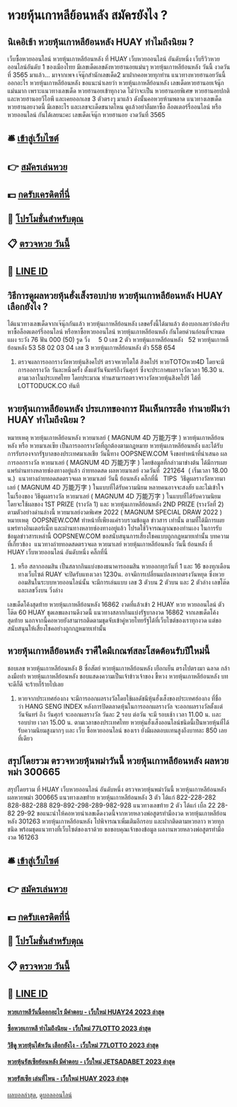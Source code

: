 # หวยหุ้นเกาหลีย้อนหลัง สมัครยังไง ?
## นิเคอิเช้า หวยหุ้นเกาหลีย้อนหลัง HUAY ทำไมถึงนิยม ?
เว็บซื้อหวยออนไลน์ หวยหุ้นเกาหลีย้อนหลัง ที่ HUAY เว็บหวยออนไลน์ อันดับหนึ่ง เว็บรีวิวหวยออนไลน์อันดับ 1 ของเมืองไทย มีเลขเด็ดเลขดังหวยฮานอยแม่นๆ หวยหุ้นเกาหลีย้อนหลัง วันนี้ งวดวันที่ 3565 มาแล้ว… มาจากเพจ เจ๊นุ๊กสำนักเลขเด็ด2 มาฝากคอหวยทุกท่าน แนวทางหวยฮานอยวันนี้ออกอะไร หวยหุ้นเกาหลีย้อนหลัง ขอแนะนำเลยว่า หวยหุ้นเกาหลีย้อนหลัง เลขเด็ดหวยฮานอยเจ้นุ๊ก แม่นมาก เพราะแนวทางเลขเด็ด หวยฮานอยเข้าทุกงวด ไม่ว่าจะเป็น หวยฮานอยพิเศษ หวยฮานอยปกติ และหวยฮานอยวีไอพี และเคยออกเลข 3 ตัวตรงๆ มาแล้ว ดังนั้นคอหวยห้ามพลาด แนวทางเลขเด็ดหวยฮานอยงวดนี้ มีเลขอะไร และเลขจะเด็ดขนาดไหน ดูแล้วอย่าลืมหาซื้อ ล็อตเตอร์รี่ออนไลน์ หรือ หวยออนไลน์ กันได้เลยนะคะ
เลขเด็ดเจ๊นุ๊ก หวยฮานอย งวดวันที่ 3565

## 🛎 [เข้าสู่เว็บไซต์](https://bit.ly/3BG5bNw)
## 👉 [สมัครเล่นหวย](https://bit.ly/3BG5bNw)
## 💵 [กดรับเครดิตที่นี่](https://bit.ly/3C3mvgS)
## 👑 [โปรโมชั่นสำหรับตุณ](https://bit.ly/3C3mvgS)
## 📋 [ตรวจหวย วันนี้](https://bit.ly/3C3mvgS)
## 📱 [LINE ID](https://bit.ly/3C3mvgS)

## วิธีการดูผลหวยหุ้นฮั่งเส็งรอบบ่าย หวยหุ้นเกาหลีย้อนหลัง HUAY เลือกยังไง ?
ได้แนวทางเลขเด็ดจากเจ๊นุ๊กกันแล้ว หวยหุ้นเกาหลีย้อนหลัง เลขครั้งนี้ได้มาแล้ว ต้องบอกเลยว่าต้องรีบหาซื้อล็อตเตอร์รี่ออนไลน์ หรือหาซื้อหวยออนไลน์ หวยหุ้นเกาหลีย้อนหลัง กันโดยด่วนก่อนที่จะหมดแผง
ระวัง 76
ฟัน 000 (50)
รูด วิ่ง     5 0
เลข 2 ตัว หวยหุ้นเกาหลีย้อนหลัง   52 หวยหุ้นเกาหลีย้อนหลัง 53 58 02 03 04
เลข 3 หวยหุ้นเกาหลีย้อนหลัง ตัว 558 654
1. ตรวจผลการออกรางวัลหวยหุ้นสิงคโปร์ ตรวจหวยโตโต้ สิงคโปร์ หวยTOTOหวย4D โดยจะมีการออกรางวัล วันละหนึ่งครั้ง ตั้งแต่วันจันทร์ถึงวันศุกร์ ซึ่งจะประกาศผลรางวัลเวลา 16.30 น. ตามเวลาในประเทศไทย โดยประมาณ ท่านสามารถตรวจรางวัลหวยหุ้นสิงคโปร์ ได้ที่ LOTTODUCK.CO ทันที

## หวยหุ้นเกาหลีย้อนหลัง ประเภทของการ ฝันเห็นกระสือ ทำนายฝันว่า HUAY ทำไมถึงนิยม ?
หมายเหตุ หวยหุ้นเกาหลีย้อนหลัง หวยมาเลย์ ( MAGNUM 4D 万能万字 ) หวยหุ้นเกาหลีย้อนหลัง หรือ หวยมาเลเซีย เป็นการออกรางวัลที่ถูกต้องตามกฎหมาย หวยหุ้นเกาหลีย้อนหลัง และได้รับการรับรองจากรัฐบาลของประเทศมาเลเชีย
วันนี้ทาง OOPSNEW.COM จึงขอทำหน้าที่นำเสนอ ผลการออกรางวัล หวยมาเลย์ ( MAGNUM 4D 万能万字 ) โดยข้อมูลที่กล่าวมาข่างต้น ได้มีการเผยแพร่ผ่านทางหลายช่องทางอยู่แล้ว
ถ่ายทอดสด ผลหวยมาเลย์ งวดวันที่  221264  ( เริ่มเวลา 18.00 น.)
 แนวทางถ่ายทอดสดตรวจผล หวยมาเลย์ วันนี้ ย้อนหลัง คลิ๊กที่นี่  
TIPS  วิธีดูผลรางวัลหวยมาเลย์ ( MAGNUM 4D 万能万字 ) ในแบบที่ได้รับความนิยม
หลายคนอาจจะสงสัย และไม่เข้าใจ ในเรื่องของ วิธีดูผลรางวัล หวยมาเลย์ ( MAGNUM 4D 万能万字 ) ในแบบที่ได้รับความนิยม โดยจะใช้ผลของ 1ST PRIZE (รางวัล 1) และ หวยหุ้นเกาหลีย้อนหลัง 2ND PRIZE (รางวัลที่ 2) ตามตัวอย่างด่านล่างนี้
หวยมาเลย์งวดพิเศษ 2022 ( MAGNUM SPECIAL DRAW 2022 )
หมายเหตุ  OOPSNEW.COM ทำหน้าที่เพียงแค่รวบรวมข้อมูล ข่าวสาร เท่านั้น ตามที่ได้มีการเผยแพร่ทางอินเตอร์เน็ท และผ่านทางหลายช่องทางอยู่แล้ว โปรดใช้วิจารณญาณของท่านเอง ในการรับข้อมูลข่าวสารเหล่านี้ OOPSNEW.COM ขอสนับสนุนการเสี่ยงโชคแบบถูกกฎหมายเท่านั้น
บทความที่เกี่ยวข้อง
 แนวทางถ่ายทอดสดตรวจผล หวยมาเลย์ หวยหุ้นเกาหลีย้อนหลัง วันนี้ ย้อนหลัง ที่ HUAY เว็บหวยออนไลน์ อันดับหนึ่ง คลิ๊กที่นี่  
1. หรือ สลากออมสิน เป็นสลากกินแบ่งของธนาคารออมสิน หวยออกทุกวันที่ 1 และ 16 ของทุกเดือน ทางเว็บไซต์ RUAY จะปิดรับแทงเวลา 1230น. อาจมีการเปลี่ยนแปลงหากตรงวันหยุด ซึ่งหวยออมสินในระบบหวยออนไลน์นั้น จะมีการเล่นแบบ เลข 3 ตัวบน 2 ตัวบน และ 2 ตัวล่าง เลขโต๊ด และเลขวิ่งบน วิ่งล่าง

เลขเด็ดโค้งสุดท้าย หวยหุ้นเกาหลีย้อนหลัง 16862 งวดที่แล้วเข้า 2 HUAY หวย หวยออนไลน์ ตัวโต๊ด 60 HUAY ชุดเลขผลงานดีงวดนี้ แนวทางสลากกินแบ่งรัฐบาลงวด 16862 จากเลขเด็ดโค้งสุดท้าย นอกจากนี้คอหวยยังสามารถติดตามชุดจับเข้าคู่หวยไทยรัฐได้ที่เว็บไซต์ของเราทุกงวด แต่ขอสนับสนุนให้เสี่ยงโชคอย่างถูกกฎหมายเท่านั้น

## หวยหุ้นเกาหลีย้อนหลัง ราศีใดมีเกณฑ์สละโสดต้อนรับปีใหม่นี้
ชอบเลข หวยหุ้นเกาหลีย้อนหลัง 8 ซื่อสัตย์ หวยหุ้นเกาหลีย้อนหลัง เยือกเย็น ตรงไปตรงมา ฉลาด กล้าลงมือทำ หวยหุ้นเกาหลีย้อนหลัง ชอบแสดงความเป็นเจ้าข้าวเจ้าของ ขี้หวง หวยหุ้นเกาหลีย้อนหลัง บทจะดีก็ดี จะร้ายก็ร้ายไปเลย
1. หวยจากประเทศฮ่องกง จะมีการออกผลรางวัลโดยใช้ผลดัชนีหุ้นฮั่งเส็งของประเทศฮ่องกง ที่ชื่อว่า HANG SENG INDEX หลังการปิดตลาดหุ้นในการออกผลรางวัล จะออกผลรางวัลตั้งเเต่ วันจันทร์ ถึง วันศุกร์ จะออกผลรางวัล วันละ 2 รอบ ต่อวัน จะมี รอบเช้า เวลา 11.00 น. เเละ รอบบ่าย เวลา 15.00 น. ตามเวลาของประเทศไทย หวยหุ่นฮั่งเส็งออนไลน์ชนิดนี้เป็นหวยหุ้นที่ได้รับความนิยมสูงมากๆ เเละ เว็บ ซื้อหวยออนไลน์ ของเรา ยังมีผลตอบเเทนสูงถึงบาทละ 850 เลยที่เดียว

## สรุปโดยรวม ตรวจหวยหุ้นพม่าวันนี้ หวยหุ้นเกาหลีย้อนหลัง ผลหวยพม่า 300665
สรุปโดยรวม ที่ HUAY เว็บหวยออนไลน์ อันดับหนึ่ง ตรวจหวยหุ้นพม่าวันนี้ หวยหุ้นเกาหลีย้อนหลัง ผลหวยพม่า 300665 แนวทางเลขท้าย หวยหุ้นเกาหลีย้อนหลัง 3 ตัว ได้แก่
822-228-282
828-882-288
829-892-298-289-982-928
แนวทางเลขท้าย 2 ตัว ได้แก่
เบิ้ล 22
28-82
29-92
ขอแนะนำให้คอหวยนำเลขเด็ดงวดนี้จากหวยหลวงพ่อสูตรทำมืองวด หวยหุ้นเกาหลีย้อนหลัง 301263 หวยหุ้นเกาหลีย้อนหลัง ไปพิจารณาเพิ่มเติมอีกรอบ และฝากติดตามหวยลาว หวยทุกชนิด พร้อมชุดแนวทางที่เว็บไซต์ของเราด้วย
ขอขอบคุณเจ้าของข้อมูล
ผลงานหวยหลวงพ่อสูตรทำมืองวด 161263

## 🛎 [เข้าสู่เว็บไซต์](https://bit.ly/3BG5bNw)
## 👉 [สมัครเล่นหวย](https://bit.ly/3BG5bNw)
## 💵 [กดรับเครดิตที่นี่](https://bit.ly/3C3mvgS)
## 👑 [โปรโมชั่นสำหรับตุณ](https://bit.ly/3C3mvgS)
## 📋 [ตรวจหวย วันนี้](https://bit.ly/3C3mvgS)
## 📱 [LINE ID](https://bit.ly/3C3mvgS)

#### [หวยเกาหลีวันนี้ออกอะไร มีคำตอบ - เว็บใหม่ HUAY24 2023 ล่าสุด](https://atom.io/themes/หวยเกาหลีวันนี้ออกอะไร%20มีคำตอบ%20-%20เว็บใหม่%20huay24%202023%20ล่าสุด)
#### [ซื้อหวยเกาหลี ทำไมถึงนิยม - เว็บใหม่ 77LOTTO 2023 ล่าสุด](https://atom.io/themes/ซื้อหวยเกาหลี%20ทำไมถึงนิยม%20-%20เว็บใหม่%2077lotto%202023%20ล่าสุด)
#### [วิธีดู หวยหุ้นไต้หวัน เลือกยังไง - เว็บใหม่ 77LOTTO 2023 ล่าสุด](https://atom.io/themes/วิธีดู%20หวยหุ้นไต้หวัน%20เลือกยังไง%20-%20เว็บใหม่%2077lotto%202023%20ล่าสุด)
#### [หวยหุ้นรัสเซียย้อนหลัง มีคำตอบ - เว็บใหม่ JETSADABET 2023 ล่าสุด](https://atom.io/themes/หวยหุ้นรัสเซียย้อนหลัง%20มีคำตอบ%20-%20เว็บใหม่%20jetsadabet%202023%20ล่าสุด)
#### [หวยรัสเซีย เล่นที่ไหน - เว็บใหม่ HUAY 2023 ล่าสุด](https://atom.io/themes/หวยรัสเซีย%20เล่นที่ไหน%20-%20เว็บใหม่%20huay%202023%20ล่าสุด)

[ผลบอลล่าสุด](https://siamsport.tv "ผลบอลล่าสุด"), [ดูบอลออนไลน์](https://siamsport.tv/ดูบอลสด "ดูบอลออนไลน์")